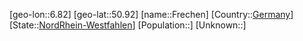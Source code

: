 ﻿---
location: [50.92,6.82]
type: City
tags:
- geo/City


SpocWebEntityId: 30243
isDeleted: false
confidential: public

---
[geo-lon::6.82]
[geo-lat::50.92]
[name::Frechen]
[Country::[Germany](geo/Continent/Europe/Germany.md)]
[State::[NordRhein-Westfahlen](NordRhein-Westfahlen)]
[Population::]
[Unknown::]

